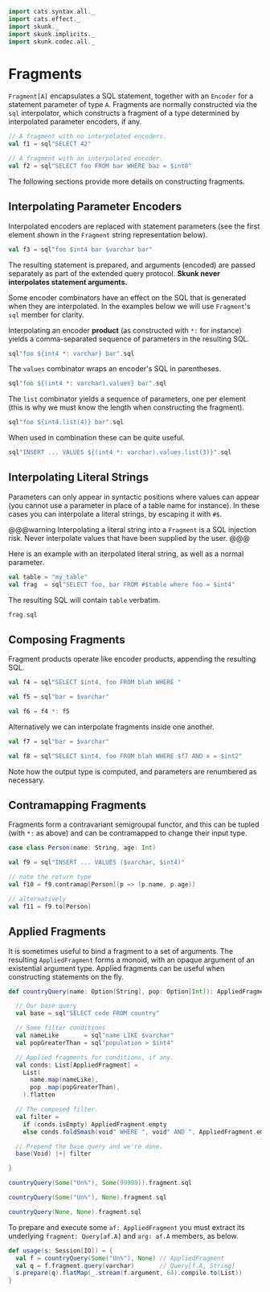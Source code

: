 ```scala mdoc:nest:invisible
import cats.syntax.all._
import cats.effect._
import skunk._
import skunk.implicits._
import skunk.codec.all._
```

# Fragments

`Fragment[A]` encapsulates a SQL statement, together with an `Encoder` for a statement parameter of
type `A`. Fragments are normally constructed via the `sql` interpolator, which constructs a fragment of a type determined by interpolated parameter encoders, if any.

```scala mdoc
// A fragment with no interpolated encoders.
val f1 = sql"SELECT 42"

// A fragment with an interpolated encoder.
val f2 = sql"SELECT foo FROM bar WHERE baz = $int8"
```

The following sections provide more details on constructing fragments.

## Interpolating Parameter Encoders

Interpolated encoders are replaced with statement parameters (see the first element shown in the
`Fragment` string representation below).

```scala mdoc
val f3 = sql"foo $int4 bar $varchar bar"
```

The resulting statement is prepared, and arguments (encoded) are passed separately as part of the
extended query protocol. **Skunk never interpolates statement arguments.**

Some encoder combinators have an effect on the SQL that is generated when they are interpolated. In
the examples below we will use `Fragment`'s `sql` member for clarity.

Interpolating an encoder **product** (as constructed with `*:` for instance) yields a
comma-separated sequence of parameters in the resulting SQL.

```scala mdoc
sql"foo ${int4 *: varchar} bar".sql
```

The `values` combinator wraps an encoder's SQL in parentheses.

```scala mdoc
sql"foo ${(int4 *: varchar).values} bar".sql
```

The `list` combinator yields a sequence of parameters, one per element (this is why we must know
the length when constructing the fragment).

```scala mdoc
sql"foo ${int4.list(4)} bar".sql
```

When used in combination these can be quite useful.

```scala mdoc
sql"INSERT ... VALUES ${(int4 *: varchar).values.list(3)}".sql
```


## Interpolating Literal Strings

Parameters can only appear in syntactic positions where values can appear (you cannot use a
parameter in place of a table name for instance). In these cases you can interpolate a literal
strings, by escaping it with `#$`.

@@@warning
Interpolating a literal string into a `Fragment` is a SQL injection risk. Never interpolate values
that have been supplied by the user.
@@@

Here is an example with an iterpolated literal string, as well as a normal parameter.

```scala mdoc:silent
val table = "my_table"
val frag  = sql"SELECT foo, bar FROM #$table where foo = $int4"
```

The resulting SQL will contain `table` verbatim.

```scala mdoc
frag.sql
```

## Composing Fragments

Fragment products operate like encoder products, appending the resulting SQL.

```scala mdoc
val f4 = sql"SELECT $int4, foo FROM blah WHERE "

val f5 = sql"bar = $varchar"

val f6 = f4 *: f5
```

Alternatively we can interpolate fragments inside one another.

```scala mdoc
val f7 = sql"bar = $varchar"

val f8 = sql"SELECT $int4, foo FROM blah WHERE $f7 AND x = $int2"
```

Note how the output type is computed, and parameters are renumbered as necessary.


## Contramapping Fragments

Fragments form a contravariant semigroupal functor, and this can be tupled (with `*:` as above) and
can be contramapped to change their input type.

```scala mdoc
case class Person(name: String, age: Int)

val f9 = sql"INSERT ... VALUES ($varchar, $int4)"

// note the return type
val f10 = f9.contramap[Person](p => (p.name, p.age))

// alternatively
val f11 = f9.to[Person]
```


## Applied Fragments

It is sometimes useful to bind a fragment to a set of arguments. The resulting `AppliedFragment`
forms a monoid, with an opaque argument of an existential argument type. Applied fragments can be
useful when constructing statements on the fly.

```scala mdoc
def countryQuery(name: Option[String], pop: Option[Int]): AppliedFragment = {

  // Our base query
  val base = sql"SELECT code FROM country"

  // Some filter conditions
  val nameLike       = sql"name LIKE $varchar"
  val popGreaterThan = sql"population > $int4"

  // Applied fragments for conditions, if any.
  val conds: List[AppliedFragment] =
    List(
      name.map(nameLike),
      pop .map(popGreaterThan),
    ).flatten

  // The composed filter.
  val filter =
    if (conds.isEmpty) AppliedFragment.empty
    else conds.foldSmash(void" WHERE ", void" AND ", AppliedFragment.empty)

  // Prepend the base query and we're done.
  base(Void) |+| filter

}

countryQuery(Some("Un%"), Some(99999)).fragment.sql

countryQuery(Some("Un%"), None).fragment.sql

countryQuery(None, None).fragment.sql
```

To prepare and execute some `af: AppliedFragment` you must extract its underlying `fragment: Query[af.A]` and `arg: af.A` members, as below.

```scala mdoc
def usage(s: Session[IO]) = {
  val f = countryQuery(Some("Un%"), None) // AppliedFragment
  val q = f.fragment.query(varchar)       // Query[f.A, String]
  s.prepare(q).flatMap(_.stream(f.argument, 64).compile.to(List))
}
```